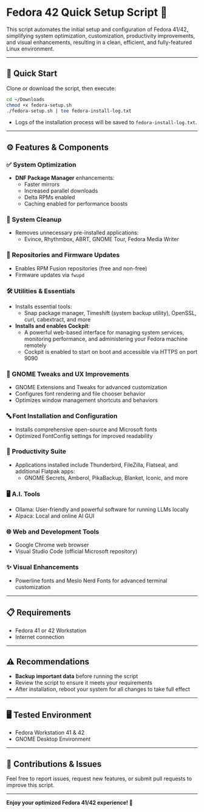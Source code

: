 # Fedora 42 Quick Setup Script 🚀

This script automates the initial setup and configuration of Fedora 41/42, simplifying system optimization, customization, productivity improvements, and visual enhancements, resulting in a clean, efficient, and fully-featured Linux environment.

---

## 🚩 Quick Start

Clone or download the script, then execute:

```bash
cd ~/Downloads  
chmod +x fedora-setup.sh  
./fedora-setup.sh | tee fedora-install-log.txt  
```

- Logs of the installation process will be saved to `fedora-install-log.txt`.

---

## ⚙️ Features & Components

### ✅ System Optimization
- **DNF Package Manager** enhancements:
  - Faster mirrors  
  - Increased parallel downloads  
  - Delta RPMs enabled  
  - Caching enabled for performance boosts

### 🧹 System Cleanup
- Removes unnecessary pre-installed applications:
  - Evince, Rhythmbox, ABRT, GNOME Tour, Fedora Media Writer

### 🔑 Repositories and Firmware Updates
- Enables RPM Fusion repositories (free and non-free)  
- Firmware updates via `fwupd`

### 🛠️ Utilities & Essentials
- Installs essential tools:
  - Snap package manager, Timeshift (system backup utility), OpenSSL, curl, cabextract, and more  
- **Installs and enables Cockpit**:
  - A powerful web-based interface for managing system services, monitoring performance, and administering your Fedora machine remotely  
  - Cockpit is enabled to start on boot and accessible via HTTPS on port 9090

### 🎨 GNOME Tweaks and UX Improvements
- GNOME Extensions and Tweaks for advanced customization  
- Configures font rendering and file chooser behavior  
- Optimizes window management shortcuts and behaviors

### 🔤 Font Installation and Configuration
- Installs comprehensive open-source and Microsoft fonts  
- Optimized FontConfig settings for improved readability

### 📅 Productivity Suite
- Applications installed include Thunderbird, FileZilla, Flatseal, and additional Flatpak apps:  
  - GNOME Secrets, Amberol, PikaBackup, Blanket, Iconic, and more

### 🖥️ A.I. Tools
- Ollama: User-friendly and powerful software for running LLMs locally  
- Alpaca: Local and online AI GUI

### 🌐 Web and Development Tools
- Google Chrome web browser  
- Visual Studio Code (official Microsoft repository)

### ✨ Visual Enhancements
- Powerline fonts and Meslo Nerd Fonts for advanced terminal customization

---

## 📋 Requirements

- Fedora 41 or 42 Workstation  
- Internet connection

---

## ⚠️ Recommendations

- **Backup important data** before running the script  
- Review the script to ensure it meets your requirements  
- After installation, reboot your system for all changes to take full effect

---

## 🖥️ Tested Environment

- Fedora Workstation 41 & 42  
- GNOME Desktop Environment

---

## 🤝 Contributions & Issues

Feel free to report issues, request new features, or submit pull requests to improve this script.

---

**Enjoy your optimized Fedora 41/42 experience! 🎉**
